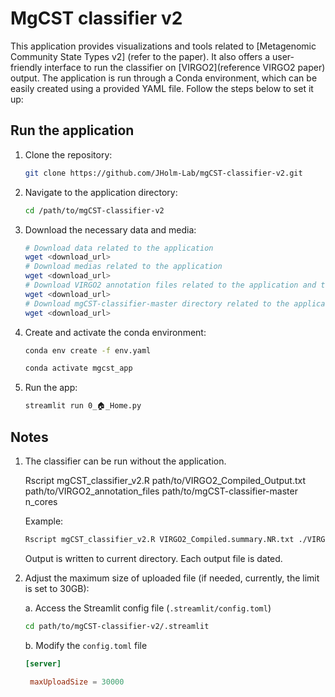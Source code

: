 # MgCST classifier v2

This application provides visualizations and tools related to [Metagenomic Community State Types v2] (refer to the paper). It also offers a user-friendly interface to run the classifier on [VIRGO2](reference VIRGO2 paper) output. The application is run through a Conda environment, which can be easily created using a provided YAML file. Follow the steps below to set it up:

## Run the application

1. Clone the repository:
    ```bash
    git clone https://github.com/JHolm-Lab/mgCST-classifier-v2.git
    ```
2. Navigate to the application directory:
    ```bash
    cd /path/to/mgCST-classifier-v2
    ```
3. Download the necessary data and media:
    ```bash
    # Download data related to the application
    wget <download_url>
    # Download medias related to the application
    wget <download_url>
    # Download VIRGO2 annotation files related to the application and the classifier alone
    wget <download_url>
    # Download mgCST-classifier-master directory related to the application and the classifier alone
    wget <download_url>
    ```
4. Create and activate the conda environment:
    ```bash
    conda env create -f env.yaml
    ```
    ```bash
    conda activate mgcst_app
    ```
5. Run the app:
    ```bash
    streamlit run 0_🏠_Home.py
    ```

## Notes

1. The classifier can be run without the application.
   
   Rscript mgCST_classifier_v2.R path/to/VIRGO2_Compiled_Output.txt path/to/VIRGO2_annotation_files path/to/mgCST-classifier-master n_cores
   
   Example:
   ```bash
   Rscript mgCST_classifier_v2.R VIRGO2_Compiled.summary.NR.txt ./VIRGO2 ./mgCST-classifier-master 4
   ```
   Output is written to current directory. Each output file is dated.

3. Adjust the maximum size of uploaded file (if needed, currently, the limit is set to 30GB):

   a. Access the Streamlit config file (```.streamlit/config.toml```)
    ```bash
    cd path/to/mgCST-classifier-v2/.streamlit
    ```
   b. Modify the ```config.toml``` file
   ```toml
   [server]

    maxUploadSize = 30000
   ```
